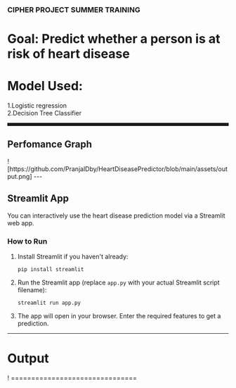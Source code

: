 ### CIPHER PROJECT SUMMER TRAINING

# Goal: Predict whether a person is at risk of heart disease

# Model Used:
<p>
1.Logistic regression<br>
2.Decision Tree Classifier

<hr style='border-style:dotted'>
<h2>Perfomance Graph</h2>
![https://github.com/PranjalDby/HeartDiseasePredictor/blob/main/assets/output.png]
---

## Streamlit App

You can interactively use the heart disease prediction model via a Streamlit web app.

### How to Run

1. Install Streamlit if you haven't already:
   ```
   pip install streamlit
   ```

2. Run the Streamlit app (replace `app.py` with your actual Streamlit script filename):
   ```
   streamlit run app.py
   ```

3. The app will open in your browser. Enter the required features to get a prediction.

---



# Output
! ===============================
